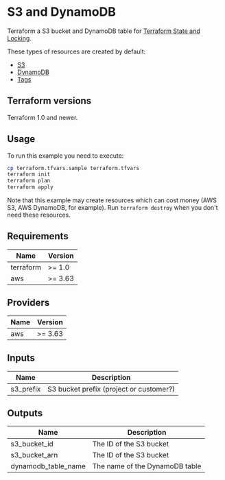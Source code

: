 # S3 and DynamoDB

Terraform a S3 bucket and DynamoDB table for [Terraform State and Locking](https://www.terraform.io/docs/backends/types/s3.html).

These types of resources are created by default:

* [S3](https://aws.amazon.com/s3/)
* [DynamoDB](https://aws.amazon.com/dynamodb/)
* [Tags](https://docs.aws.amazon.com/general/latest/gr/aws_tagging.html)

## Terraform versions

Terraform 1.0 and newer.

## Usage

To run this example you need to execute:

```bash
cp terraform.tfvars.sample terraform.tfvars
terraform init
terraform plan
terraform apply
```

Note that this example may create resources which can cost money (AWS S3, AWS DynamoDB, for example). Run `terraform destroy` when you don't need these resources.

## Requirements

| Name | Version |
|------|---------|
| terraform | >= 1.0 |
| aws | >= 3.63 |

## Providers

| Name | Version |
|------|---------|
| aws | >= 3.63 |

## Inputs

| Name | Description |
|------|-------------|
| s3\_prefix | S3 bucket prefix (project or customer?) |

## Outputs

| Name | Description |
|------|-------------|
| s3\_bucket\_id | The ID of the S3 bucket |
| s3\_bucket\_arn | The ID of the S3 bucket |
| dynamodb\_table\_name | The name of the DynamoDB table |
